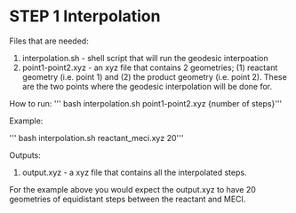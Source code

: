 # STEP 1 Interpolation
Files that are needed: 
1. interpolation.sh - shell script that will run the geodesic interpoation
2. point1-point2.xyz - an xyz file that contains 2 geometries; (1) reactant geometry (i.e. point 1) and (2) the product geometry (i.e. point 2). These are the two points where the geodesic interpolation will be done for.

How to run:
''' bash interpolation.sh point1-point2.xyz {number of steps}'''

Example:

''' bash interpolation.sh reactant_meci.xyz 20'''

Outputs: 
1. output.xyz - a xyz file that contains all the interpolated steps.

For the example above you would expect the output.xyz to have 20 geometries of equidistant steps between the reactant and MECI.
